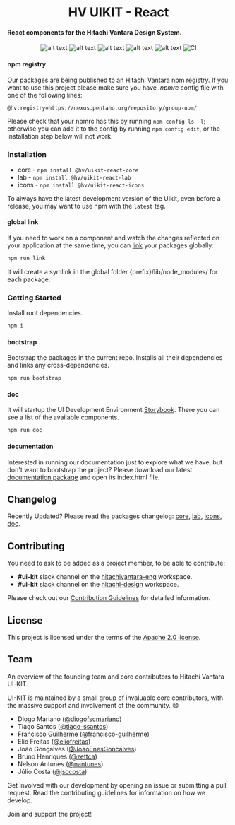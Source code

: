 <h1 align="center">HV UIKIT - React</h1>

#### React components for the Hitachi Vantara Design System.

<div align="center">

![alt text](https://img.shields.io/badge/node-12.14-brightgreen.svg)
![alt text](https://img.shields.io/badge/license-Apache%202-blue.svg)
![alt text](https://img.shields.io/badge/plataforms-chrome%20%7C%20firefox%20%7C%20safari%20%7C%20edge%20%7C%20ie%2011-blue.svg)
![alt text](https://img.shields.io/badge/core--coverage-80%25-green.svg)
![alt text](https://img.shields.io/badge/lab--coverage-68%25-orange.svg)
![CI](https://github.com/pentaho/hv-uikit-react/workflows/CI/badge.svg?branch=next)

</div>

#### npm registry

Our packages are being published to an Hitachi Vantara npm registry. If you want to use this project please make sure you have _.npmrc_ config file with one of the following lines:

```
@hv:registry=https://nexus.pentaho.org/repository/group-npm/
```

Please check that your npmrc has this by running `npm config ls -l`; otherwise you can add it to the config by running `npm config edit`, or the installation step below will not work.

### Installation

- core - `npm install @hv/uikit-react-core`
- lab - `npm install @hv/uikit-react-lab`
- icons - `npm install @hv/uikit-react-icons`

To always have the latest development version of the UIkit, even before a release, you may want to use npm with the `latest` tag.

#### global link

If you need to work on a component and watch the changes reflected on your application at the same time, you can [link](https://docs.npmjs.com/cli/link.html) your packages globally:

```bash
npm run link
```

It will create a symlink in the global folder {prefix}/lib/node_modules/<package> for each package.

### Getting Started

Install root dependencies.

```bash
npm i
```

#### bootstrap

Bootstrap the packages in the current repo. Installs all their dependencies and links any cross-dependencies.

```bash
npm run bootstrap
```

#### doc

It will startup the UI Development Environment [Storybook](https://storybook.js.org/). There you can see a list of the available components.

```bash
npm run doc
```

#### documentation

Interested in running our documentation just to explore what we have, but don't want to bootstrap the project?
Please download our latest [documentation package](https://nexus.pentaho.org/#browse/search/npm=name.raw%3Duikit-react-doc) and open its index.html file.

## Changelog

Recently Updated? Please read the packages changelog: [core](https://github.com/pentaho/hv-uikit-react/blob/alpha/packages/core/CHANGELOG.md), [lab](https://github.com/pentaho/hv-uikit-react/blob/alpha/packages/lab/CHANGELOG.md), [icons](https://github.com/pentaho/hv-uikit-react/blob/alpha/packages/icons/CHANGELOG.md), [doc](https://github.com/pentaho/hv-uikit-react/blob/alpha/packages/doc/CHANGELOG.md).

## Contributing

You need to ask to be added as a project member, to be able to contribute:

- **#ui-kit** slack channel on the [hitachivantara-eng](https://hitachivantara-eng.slack.com/messages/CFY74GK6G) workspace.
- **#ui-kit** slack channel on the [hitachi-design](https://hitachi-design.slack.com/messages/CGC1E37J9/) workspace.

Please check out our [Contribution Guidelines](https://github.com/pentaho/hv-uikit-react/blob/alpha/CONTRIBUTING.md) for detailed information.

## License

This project is licensed under the terms of the [Apache 2.0 license](https://github.com/pentaho/hv-uikit-react/blob/alpha/LICENSE.md).

## Team

An overview of the founding team and core contributors to Hitachi Vantara UI-KIT.

UI-KIT is maintained by a small group of invaluable core contributors, with the massive support and involvement of the community. 😄

- Diogo Mariano ([@diogofscmariano](https://github.com/diogofscmariano))
- Tiago Santos ([@tiago-ssantos](https://github.com/tiago-ssantos))
- Francisco Guilherme ([@francisco-guilherme](https://github.com/frncisco-guilherme))
- Elio Freitas ([@eliofreitas](https://github.com/eliofreitas))
- João Gonçalves ([@JoaoEnesGoncalves](https://github.com/JoaoEnesGoncalves))
- Bruno Henriques ([@zettca](https://github.com/zettca))
- Nelson Antunes ([@nantunes](https://github.com/nantunes))
- Júlio Costa ([@jsccosta](https://github.com/jsccosta))

Get involved with our development by opening an issue or submitting a pull request. Read the contributing guidelines for information on how we develop.

Join and support the project!
